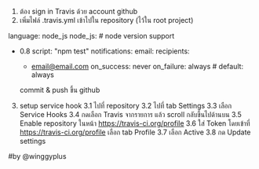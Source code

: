 1. ต้อง sign in Travis ด้วย account github
2. เพิ่มไฟล์ .travis.yml เข้าไปใน repository (ไว้ใน root project)

language: node_js
node_js: # node version support
  - 0.8
script: "npm test"
notifications:
  email:
    recipients:
      - email@email.com
    on_success: never 
    on_failure: always # default: always

    commit & push ขึ้น github
3. setup service hook
	3.1 ไปที่ repository
	3.2 ไปที่ tab Settings
	3.3 เลือก Service Hooks
	3.4 กดเลือก Travis จากรายการ แล้ว scroll กลับขึ้นไปด้านบน
	3.5 Enable repository ในหน้า https://travis-ci.org/profile
	3.6 ใส่ Token โดยเข้าที่ https://travis-ci.org/profile เลือก tab Profile
	3.7 เลือก Active
	3.8 กด Update settings

#by @winggyplus
